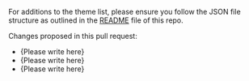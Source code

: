 For additions to the theme list, please ensure you follow the JSON file structure as outlined in the [README](https://github.com/textpattern/textpattern-curated-themes-list/blob/master/README.md) file of this repo.

Changes proposed in this pull request:

- {Please write here}
- {Please write here}
- {Please write here}
